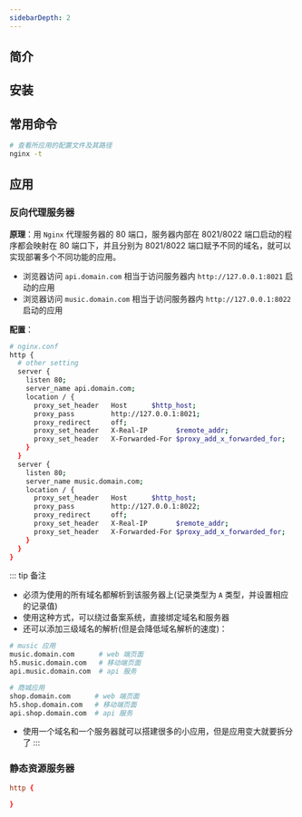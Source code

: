 ```yaml
---
sidebarDepth: 2
---
```


## 简介



## 安装





## 常用命令

```sh
# 查看所应用的配置文件及其路径
nginx -t
```


## 应用

### 反向代理服务器

**原理**：用 `Nginx` 代理服务器的 80 端口，服务器内部在 8021/8022 端口启动的程序都会映射在 80 端口下，并且分别为 8021/8022 端口赋予不同的域名，就可以实现部署多个不同功能的应用。
+ 浏览器访问 `api.domain.com` 相当于访问服务器内 `http://127.0.0.1:8021` 启动的应用
+ 浏览器访问 `music.domain.com` 相当于访问服务器内 `http://127.0.0.1:8022` 启动的应用

**配置**：
```sh
# nginx.conf
http {
  # other setting
  server {
    listen 80;
    server_name api.domain.com;
    location / {
      proxy_set_header   Host      $http_host;
      proxy_pass         http://127.0.0.1:8021;
      proxy_redirect     off;
      proxy_set_header   X-Real-IP       $remote_addr;
      proxy_set_header   X-Forwarded-For $proxy_add_x_forwarded_for;
    }
  }
  server {
    listen 80;
    server_name music.domain.com;
    location / {
      proxy_set_header   Host      $http_host;
      proxy_pass         http://127.0.0.1:8022;
      proxy_redirect     off;
      proxy_set_header   X-Real-IP       $remote_addr;
      proxy_set_header   X-Forwarded-For $proxy_add_x_forwarded_for;
    }
  }
}
```

::: tip 备注
+ 必须为使用的所有域名都解析到该服务器上(记录类型为 `A` 类型，并设置相应的记录值)
+ 使用这种方式，可以绕过备案系统，直接绑定域名和服务器
+ 还可以添加三级域名的解析(但是会降低域名解析的速度)：
```sh
# music 应用
music.domain.com      # web 端页面
h5.music.domain.com   # 移动端页面
api.music.domain.com  # api 服务

# 商城应用
shop.domain.com      # web 端页面
h5.shop.domain.com   # 移动端页面
api.shop.domain.com  # api 服务
```
+ 使用一个域名和一个服务器就可以搭建很多的小应用，但是应用变大就要拆分了
:::





### 静态资源服务器


```conf
http {
  
}
```